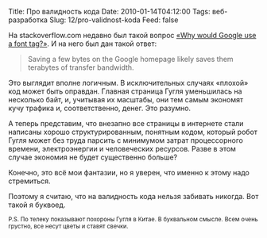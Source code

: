 Title: Про валидность кода
Date: 2010-01-14T04:12:00
Tags: веб-разработка
Slug: 12/pro-validnost-koda
Feed: false

<p>На stackoverflow.com недавно был такой вопрос <a href="http://stackoverflow.com/questions/1967191/why-would-google-use-a-font-tag">«Why would Google use a font tag?»</a>. И на него был дан такой ответ:</p>
<blockquote>Saving a few bytes on the Google homepage likely saves them terabytes of transfer bandwidth.</blockquote>
<p>Это выглядит вполне логичным. В исключительных случаях «плохой» код может быть оправдан. Главная страница Гугля уменьшилась на несколько байт, и, учитывая их масштабы, они тем самым экономят кучу трафика и, соответственно, денег. Это разумно.</p>
<p>А теперь представим, что внезапно все страницы в интернете стали написаны хорошо структурированным, понятным кодом, который робот Гугля может без труда парсить с минимумом затрат процессорного времени, электроэнергии и человеческих ресурсов. Разве в этом случае экономия не будет существенно больше?</p>
<p>Конечно, это всё мои фантазии, но я уверен, что именно к этому надо стремиться.</p>
<p>Поэтому я считаю, что на валидность кода нельзя забивать никогда. Вот такой я буквоед.</p>
<p><small>P.S. По телеку показывают похороны Гугля в Китае. В буквальном смысле. Всем очень грустно, все несут цветы и ставят свечки.</small></p>

